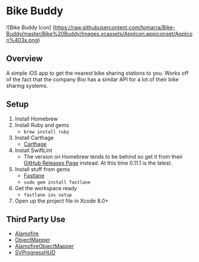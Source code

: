 # Bike Buddy
![Bike Buddy Icon]
(https://raw.githubusercontent.com/tomarra/Bike-Buddy/master/Bike%20Buddy/Images.xcassets/AppIcon.appiconset/AppIcon%403x.png)

## Overview
A simple iOS app to get the nearest bike sharing stations to you. Works off of the fact that the company Bixi has a similar API for a lot of their bike sharing systems.

## Setup
1. Install Homebrew
1. Install Ruby and gems
    * `brew install ruby`
1. Install Carthage
    * [Carthage](https://github.com/Carthage/Carthage)
1. Install SwiftLint
    * The version on Homebrew tends to be behind so get it from their [GitHub Releases Page](https://github.com/realm/SwiftLint/releases) instead. At this time 0.11.1 is the latest.
1. Install stuff from gems
    * [Fastlane](https://fastlane.tools)
    * `sudo gem install fastlane`
1. Get the workspace ready
    * `fastlane ios setup`
1. Open up the project file in Xcode 8.0+

## Third Party Use
* [Alamofire](https://github.com/Alamofire/Alamofire)
* [ObjectMapper](https://github.com/Hearst-DD/ObjectMapper)
* [AlamofireObjectMapper](https://github.com/tristanhimmelman/AlamofireObjectMapper)
* [SVProgressHUD](https://github.com/TransitApp/SVProgressHUD)
